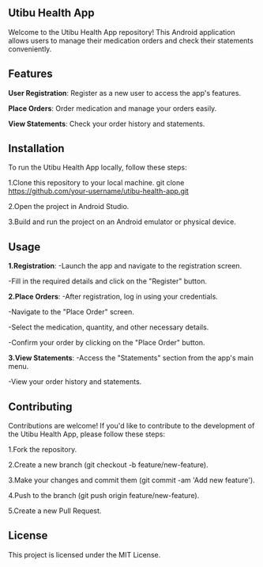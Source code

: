 ## **Utibu Health App**
Welcome to the Utibu Health App repository! This Android application allows users to manage their medication orders and check their statements conveniently.

## **Features**
**User Registration**: Register as a new user to access the app's features.

**Place Orders**: Order medication and manage your orders easily.

**View Statements**: Check your order history and statements.


## **Installation**
To run the Utibu Health App locally, follow these steps:

1.Clone this repository to your local machine.
    git clone https://github.com/your-username/utibu-health-app.git
    
2.Open the project in Android Studio.

3.Build and run the project on an Android emulator or physical device.

## **Usage**
**1.Registration**:
-Launch the app and navigate to the registration screen.

-Fill in the required details and click on the "Register" button.

**2.Place Orders**:
-After registration, log in using your credentials.

-Navigate to the "Place Order" screen.

-Select the medication, quantity, and other necessary details.

-Confirm your order by clicking on the "Place Order" button.

**3.View Statements**:
-Access the "Statements" section from the app's main menu.

-View your order history and statements.

## **Contributing**
Contributions are welcome! If you'd like to contribute to the development of the Utibu Health App, please follow these steps:

1.Fork the repository.

2.Create a new branch (git checkout -b feature/new-feature).

3.Make your changes and commit them (git commit -am 'Add new feature').

4.Push to the branch (git push origin feature/new-feature).

5.Create a new Pull Request.


## **License**

This project is licensed under the MIT License.


